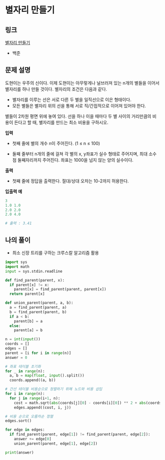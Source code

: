 # 별자리 만들기

## 링크

[별자리 만들기](https://www.acmicpc.net/problem/4386)

- 백준

## 문제 설명

도현이는 우주의 신이다. 이제 도현이는 아무렇게나 널브러져 있는 n개의 별들을 이어서 별자리를 하나 만들 것이다. 별자리의 조건은 다음과 같다.

- 별자리를 이루는 선은 서로 다른 두 별을 일직선으로 이은 형태이다.
- 모든 별들은 별자리 위의 선을 통해 서로 직/간접적으로 이어져 있어야 한다.

별들이 2차원 평면 위에 놓여 있다. 선을 하나 이을 때마다 두 별 사이의 거리만큼의 비용이 든다고 할 때, 별자리를 만드는 최소 비용을 구하시오.

**입력**

- 첫째 줄에 별의 개수 n이 주어진다. (1 ≤ n ≤ 100)

- 둘째 줄부터 n개의 줄에 걸쳐 각 별의 x, y좌표가 실수 형태로 주어지며, 최대 소수점 둘째자리까지 주어진다. 좌표는 1000을 넘지 않는 양의 실수이다.

**출력**

- 첫째 줄에 정답을 출력한다. 절대/상대 오차는 10-2까지 허용한다.

**입출력 예**

```python
3
1.0 1.0
2.0 2.0
2.0 4.0

# 출력 : 3.41
```

## 나의 풀이

- 최소 신장 트리를 구하는 크루스칼 알고리즘 활용

```python
import sys
import math
input = sys.stdin.readline

def find_parent(parent, x):
  if parent[x] != x:
    parent[x] = find_parent(parent, parent[x])
  return parent[x]

def union_parent(parent, a, b):
  a = find_parent(parent, a)
  b = find_parent(parent, b)
  if a < b:
    parent[b] = a
  else:
    parent[a] = b

n = int(input())
coords = []
edges = []
parent = [i for i in range(n)]
answer = 0

# 좌표 테이블 초기화
for _ in range(n):
  a, b = map(float, input().split())
  coords.append((a, b))

# 간선 테이블 비용순으로 정렬하기 위해 노드와 비용 삽입
for i in range(n):
  for j in range(i+1, n):
    cost = math.sqrt(abs(coords[j][0] - coords[i][0]) ** 2 + abs(coords[j][1] - coords[i][1]) ** 2)
    edges.append((cost, i, j))

# 비용 순으로 오름차순 정렬
edges.sort()

for edge in edges:
  if find_parent(parent, edge[1]) != find_parent(parent, edge[2]):
    answer += edge[0]
    union_parent(parent, edge[1], edge[2])

print(answer)
```
